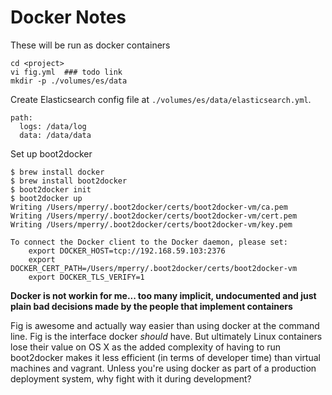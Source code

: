 # Docker Notes

These will be run as docker containers

    cd <project>
    vi fig.yml  ### todo link 
    mkdir -p ./volumes/es/data

Create Elasticsearch config file at `./volumes/es/data/elasticsearch.yml`.

    path:
      logs: /data/log
      data: /data/data

Set up boot2docker

    $ brew install docker
    $ brew install boot2docker
    $ boot2docker init
    $ boot2docker up
    Writing /Users/mperry/.boot2docker/certs/boot2docker-vm/ca.pem
    Writing /Users/mperry/.boot2docker/certs/boot2docker-vm/cert.pem
    Writing /Users/mperry/.boot2docker/certs/boot2docker-vm/key.pem

    To connect the Docker client to the Docker daemon, please set:
        export DOCKER_HOST=tcp://192.168.59.103:2376
        export DOCKER_CERT_PATH=/Users/mperry/.boot2docker/certs/boot2docker-vm
        export DOCKER_TLS_VERIFY=1

**Docker is not workin for me... too many implicit, undocumented and just plain bad decisions made by the people that implement containers**

Fig is awesome and actually way easier than using docker at the command line.
Fig is the interface docker *should* have. But ultimately Linux containers lose their 
value on OS X as the added complexity of having to run boot2docker makes it less
efficient (in terms of developer time) than virtual machines and vagrant. Unless 
you're using docker as part of a production deployment system, why fight with it
during development? 


